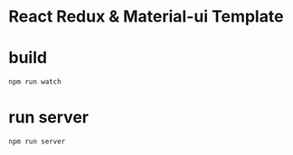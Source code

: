 # React Redux & Material-ui Template

# build
```
npm run watch
```

# run server
```
npm run server
```
